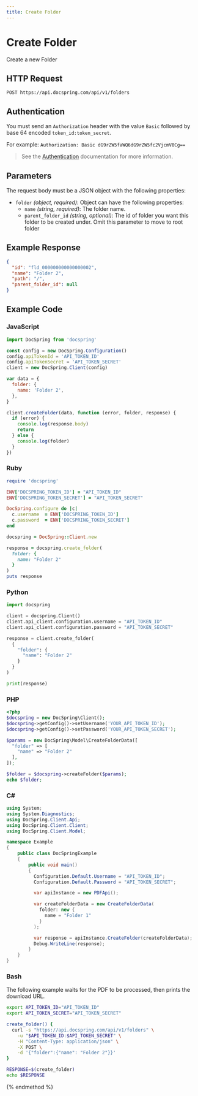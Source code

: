 ```yaml
---
title: Create Folder
---
```


# Create Folder

Create a new Folder

## HTTP Request

`POST https://api.docspring.com/api/v1/folders`

## Authentication

You must send an `Authorization` header with the value `Basic` followed by base 64 encoded `token_id:token_secret`.

For example: `Authorization: Basic dG9rZW5faWQ6dG9rZW5fc2VjcmV0Cg==`

> See the [Authentication](../install-api-client/authentication) documentation for more information.

## Parameters

The request body must be a JSON object with the following properties:

- `folder` _(object, required)_: Object can have the following properties:
  - `name` _(string, required)_: The folder name.
  - `parent_folder_id` _(string, optional)_: The id of folder you want this folder to be created under. Omit this parameter to move to root folder

## Example Response

```json
{
  "id": "fld_000000000000000002",
  "name": "Folder 2",
  "path": "/",
  "parent_folder_id": null
}
```

## Example Code

### JavaScript

```javascript
import DocSpring from 'docspring'

const config = new DocSpring.Configuration()
config.apiTokenId = 'API_TOKEN_ID'
config.apiTokenSecret = 'API_TOKEN_SECRET'
client = new DocSpring.Client(config)

var data = {
  folder: {
    name: 'Folder 2',
  },
}

client.createFolder(data, function (error, folder, response) {
  if (error) {
    console.log(response.body)
    return
  } else {
    console.log(folder)
  }
})
```

### Ruby

```ruby
require 'docspring'

ENV['DOCSPRING_TOKEN_ID'] = "API_TOKEN_ID"
ENV['DOCSPRING_TOKEN_SECRET'] = "API_TOKEN_SECRET"

DocSpring.configure do |c|
  c.username  = ENV['DOCSPRING_TOKEN_ID']
  c.password  = ENV['DOCSPRING_TOKEN_SECRET']
end

docspring = DocSpring::Client.new

response = docspring.create_folder(
  folder: {
    name: "Folder 2"
  }
)
puts response
```

### Python

```python
import docspring

client = docspring.Client()
client.api_client.configuration.username = "API_TOKEN_ID"
client.api_client.configuration.password = "API_TOKEN_SECRET"

response = client.create_folder(
  {
    "folder": {
      "name": "Folder 2"
    }
  }
)

print(response)
```

### PHP

```php
<?php
$docspring = new DocSpring\Client();
$docspring->getConfig()->setUsername('YOUR_API_TOKEN_ID');
$docspring->getConfig()->setPassword('YOUR_API_TOKEN_SECRET');

$params = new DocSpring\Model\CreateFolderData([
  "folder" => [
    "name" => "Folder 2"
  ],
]);

$folder = $docspring->createFolder($params);
echo $folder;
```

### C#

```csharp
using System;
using System.Diagnostics;
using DocSpring.Client.Api;
using DocSpring.Client.Client;
using DocSpring.Client.Model;

namespace Example
{
    public class DocSpringExample
    {
        public void main()
        {
          Configuration.Default.Username = "API_TOKEN_ID";
          Configuration.Default.Password = "API_TOKEN_SECRET";

          var apiInstance = new PDFApi();

          var createFolderData = new CreateFolderData(
            folder: new {
              name = "Folder 1"
            }
          );

          var response = apiInstance.CreateFolder(createFolderData);
          Debug.WriteLine(response);
        }
    }
}
```

### Bash

The following example waits for the PDF to be processed, then prints the download URL.

```bash
export API_TOKEN_ID="API_TOKEN_ID"
export API_TOKEN_SECRET="API_TOKEN_SECRET"

create_folder() {
  curl -s "https://api.docspring.com/api/v1/folders" \
    -u "$API_TOKEN_ID:$API_TOKEN_SECRET" \
    -H "Content-Type: application/json" \
    -X POST \
    -d '{"folder":{"name": "Folder 2"}}'
}

RESPONSE=$(create_folder)
echo $RESPONSE
```

{% endmethod %}
